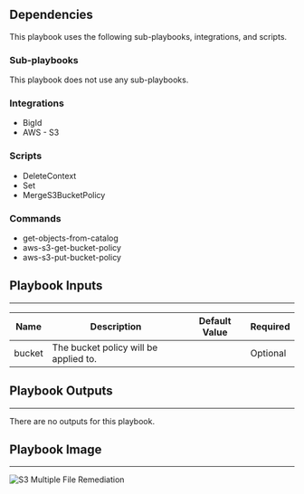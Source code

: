 

## Dependencies

This playbook uses the following sub-playbooks, integrations, and scripts.

### Sub-playbooks

This playbook does not use any sub-playbooks.

### Integrations

* BigId
* AWS - S3

### Scripts

* DeleteContext
* Set
* MergeS3BucketPolicy

### Commands

* get-objects-from-catalog
* aws-s3-get-bucket-policy
* aws-s3-put-bucket-policy

## Playbook Inputs

---

| **Name** | **Description** | **Default Value** | **Required** |
| --- | --- | --- | --- |
| bucket | The bucket policy will be applied to. |  | Optional |

## Playbook Outputs

---
There are no outputs for this playbook.

## Playbook Image

---

![S3 Multiple File Remediation](../doc_files/S3_Multiple_File_Remediation.png)
